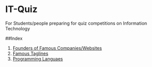 # IT-Quiz
For Students/people preparing for quiz competitions on Information Technology 

##Index

1. [Founders of Famous Companies/Websites](/founders.md)
2. [Famous Taglines](/taglines.md)
3. [Programming Languaes](/programming_languages.md)
